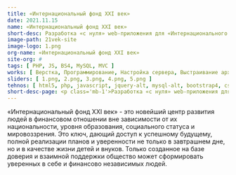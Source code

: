 ```yaml
---
title: «Интернациональный фонд XXI век»
date: 2021.11.15
name: «Интернациональный фонд XXI век»
short-desc: Разработка «с нуля» web-приложения для «Интернационального фонда XXI век».
image-path: 21vek-site
image-logo: 1.png
org-name: «Интернациональный фонд XXI век»
site-org: #
tags: [ PHP, JS, BS4, MySQL, MVC ]
works: [ Верстка, Программирование, Настройка сервера, Выстраивание архитектуры проекта ]
sliders: [ 1.png, 2.png, 3.png, 4.png, 5.png ]
tehnos: [ html5, php, javascript, jquery-alt, mysql-alt, bootstrap4, css3, sass, less, webpack ]
short-desc-page: <p class='mb-1'>Разработка «с нуля» web-приложения для «Интернационального фонда XXI век».</p><p class='mb-1'>Основные особенности:</p><ul class='mb-1'><li class='mb-1'>сверх легкий и качественно проработанный дизайн</li><li class='mb-1'>полный адаптивный интерфейс</li><li class='mb-1'>личный кабинет пользователя с возможностью просмотра своих данных, информации по взносам, процентам и другой разлочной информацией</li><li class='mb-1'>интеграция личного кабинета пользователя с легковесным банк-клиентом компании с учетом протоколов и правил повышенной безопасности</li><li class='mb-1'>проработка архитектуры банк-клиента компании с учетом банковских транзакций</li><li class='mb-1'>работа web-приложения одновременно с несколькими языковыми версиями (интерфейс поддерживает русский и английский языки)</li><li class='mb-1'>разработка собственной реферальной программы</li></ul>
---
```

<p>«Интернациональный фонд XXI век» - это новейший центр развития людей в финансовом отношении вне зависимости от их национальности, уровня образования, социального статуса и мировоззрения. Это ключ, дающий доступ к успешному будущему, полной реализации планов и уверенности не только в завтрашнем дне, но и в качестве жизни детей и внуков. Только созданное на базе доверия и взаимной поддержки общество может сформировать уверенных в себе и финансово независимых людей.<p>
	




